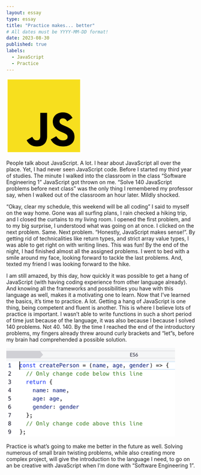 ```yaml
---
layout: essay
type: essay
title: "Practice makes... better"
# All dates must be YYYY-MM-DD format!
date: 2023-08-30
published: true
labels:
  - JavaScript
  - Practice
---
```


<img width="200px" class="rounded float-start pe-4" src="../img/practice-makes-better/js-logo.png">

People talk about JavaScript. A lot. I hear about JavaScript all over the place. Yet, I had never seen JavaScript code. Before I started my third year of studies. The minute I walked into the classroom in the class “Software Engineering 1” JavaScript got thrown on me. “Solve 140 JavaScript problems before next class” was the only thing I remembered my professor say, when I walked out of the classroom an hour later. Mildly shocked.

“Okay, clear my schedule, this weekend will be all coding” I said to myself on the way home. Gone was all surfing plans, I rain checked a hiking trip, and I closed the curtains to my living room. I opened the first problem, and to my big surprise, I understood what was going on at once. I clicked on the next problem. Same. Next problem. “Honestly, JavaScript makes sense!”. By getting rid of technicalities like return types, and strict array value types, I was able to get right on with writing lines. This was fun! By the end of the night, I had finished almost all the assigned problems. I went to bed with a smile around my face, looking forward to tackle the last problems. And, texted my friend I was looking forward to the hike.

I am still amazed, by this day, how quickly it was possible to get a hang of JavaScript (with having coding experience from other language already). And knowing all the frameworks and possibilities you have with this language as well, makes it a motivating one to learn. Now that I’ve learned the basics, it’s time to practice. A lot. Getting a hang of JavaScript is one thing, being competent and fluent is another. This is where I believe lots of practice is important. I wasn’t able to write functions in such a short period of time just because of the language, it was also because I because I solved 140 problems. Not 40. 140. By the time I reached the end of the introductory problems, my fingers already threw around curly brackets and “let”s, before my brain had comprehended a possible solution.

<img width="450px" class="rounded float-start pe-4" src="../img/practice-makes-better/js-code.png">

Practice is what’s going to make me better in the future as well. Solving numerous of small brain twisting problems, while also creating more complex project, will give the introduction to the language I need, to go on an be creative with JavaScript when I’m done with “Software Engineering 1”.
